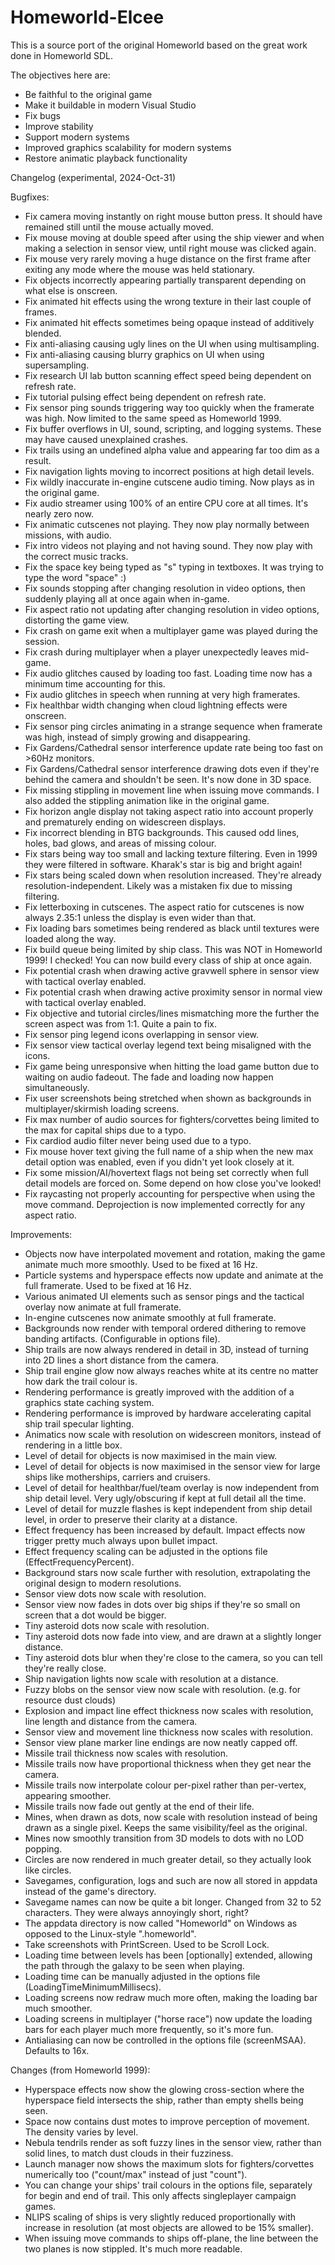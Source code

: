 # Homeworld-Elcee

This is a source port of the original Homeworld based on the great work done in Homeworld SDL.

The objectives here are:
- Be faithful to the original game
- Make it buildable in modern Visual Studio
- Fix bugs
- Improve stability
- Support modern systems
- Improved graphics scalability for modern systems
- Restore animatic playback functionality



Changelog (experimental, 2024-Oct-31)

Bugfixes:
- Fix camera moving instantly on right mouse button press. It should have remained still until the mouse actually moved.
- Fix mouse moving at double speed after using the ship viewer and when making a selection in sensor view, until right mouse was clicked again.
- Fix mouse very rarely moving a huge distance on the first frame after exiting any mode where the mouse was held stationary.
- Fix objects incorrectly appearing partially transparent depending on what else is onscreen.
- Fix animated hit effects using the wrong texture in their last couple of frames.
- Fix animated hit effects sometimes being opaque instead of additively blended.
- Fix anti-aliasing causing ugly lines on the UI when using multisampling.
- Fix anti-aliasing causing blurry graphics on UI when using supersampling.
- Fix research UI lab button scanning effect speed being dependent on refresh rate.
- Fix tutorial pulsing effect being dependent on refresh rate.
- Fix sensor ping sounds triggering way too quickly when the framerate was high. Now limited to the same speed as Homeworld 1999.
- Fix buffer overflows in UI, sound, scripting, and logging systems. These may have caused unexplained crashes.
- Fix trails using an undefined alpha value and appearing far too dim as a result.
- Fix navigation lights moving to incorrect positions at high detail levels.
- Fix wildly inaccurate in-engine cutscene audio timing. Now plays as in the original game.
- Fix audio streamer using 100% of an entire CPU core at all times. It's nearly zero now.
- Fix animatic cutscenes not playing. They now play normally between missions, with audio.
- Fix intro videos not playing and not having sound. They now play with the correct music tracks.
- Fix the space key being typed as "s" typing in textboxes. It was trying to type the word "space" :)
- Fix sounds stopping after changing resolution in video options, then suddenly playing all at once again when in-game.
- Fix aspect ratio not updating after changing resolution in video options, distorting the game view.
- Fix crash on game exit when a multiplayer game was played during the session.
- Fix crash during multiplayer when a player unexpectedly leaves mid-game.
- Fix audio glitches caused by loading too fast. Loading time now has a minimum time accounting for this.
- Fix audio glitches in speech when running at very high framerates.
- Fix healthbar width changing when cloud lightning effects were onscreen.
- Fix sensor ping circles animating in a strange sequence when framerate was high, instead of simply growing and disappearing.
- Fix Gardens/Cathedral sensor interference update rate being too fast on >60Hz monitors.
- Fix Gardens/Cathedral sensor interference drawing dots even if they're behind the camera and shouldn't be seen. It's now done in 3D space.
- Fix missing stippling in movement line when issuing move commands. I also added the stippling animation like in the original game.
- Fix horizon angle display not taking aspect ratio into account properly and prematurely ending on widescreen displays.
- Fix incorrect blending in BTG backgrounds. This caused odd lines, holes, bad glows, and areas of missing colour.
- Fix stars being way too small and lacking texture filtering. Even in 1999 they were filtered in software. Kharak's star is big and bright again!
- Fix stars being scaled down when resolution increased. They're already resolution-independent. Likely was a mistaken fix due to missing filtering.
- Fix letterboxing in cutscenes. The aspect ratio for cutscenes is now always 2.35:1 unless the display is even wider than that.
- Fix loading bars sometimes being rendered as black until textures were loaded along the way.
- Fix build queue being limited by ship class. This was NOT in Homeworld 1999! I checked! You can now build every class of ship at once again.
- Fix potential crash when drawing active gravwell sphere in sensor view with tactical overlay enabled.
- Fix potential crash when drawing active proximity sensor in normal view with tactical overlay enabled.
- Fix objective and tutorial circles/lines mismatching more the further the screen aspect was from 1:1. Quite a pain to fix.
- Fix sensor ping legend icons overlapping in sensor view.
- Fix sensor view tactical overlay legend text being misaligned with the icons.
- Fix game being unresponsive when hitting the load game button due to waiting on audio fadeout. The fade and loading now happen simultaneously.
- Fix user screenshots being stretched when shown as backgrounds in multiplayer/skirmish loading screens.
- Fix max number of audio sources for fighters/corvettes being limited to the max for capital ships due to a typo.
- Fix cardiod audio filter never being used due to a typo.
- Fix mouse hover text giving the full name of a ship when the new max detail option was enabled, even if you didn't yet look closely at it.
- Fix some mission/AI/hovertext flags not being set correctly when full detail models are forced on. Some depend on how close you've looked!
- Fix raycasting not properly accounting for perspective when using the move command.  Deprojection is now implemented correctly for any aspect ratio.

Improvements:
- Objects now have interpolated movement and rotation, making the game animate much more smoothly.  Used to be fixed at 16 Hz.
- Particle systems and hyperspace effects now update and animate at the full framerate. Used to be fixed at 16 Hz.
- Various animated UI elements such as sensor pings and the tactical overlay now animate at full framerate.
- In-engine cutscenes now animate smoothly at full framerate.
- Backgrounds now render with temporal ordered dithering to remove banding artifacts. (Configurable in options file).
- Ship trails are now always rendered in detail in 3D, instead of turning into 2D lines a short distance from the camera.
- Ship trail engine glow now always reaches white at its centre no matter how dark the trail colour is.
- Rendering performance is greatly improved with the addition of a graphics state caching system.
- Rendering performance is improved by hardware accelerating capital ship trail specular lighting.
- Animatics now scale with resolution on widescreen monitors, instead of rendering in a little box.
- Level of detail for objects is now maximised in the main view.
- Level of detail for objects is now maximised in the sensor view for large ships like motherships, carriers and cruisers.
- Level of detail for healthbar/fuel/team overlay is now independent from ship detail level. Very ugly/obscuring if kept at full detail all the time.
- Level of detail for muzzle flashes is kept independent from ship detail level, in order to preserve their clarity at a distance.
- Effect frequency has been increased by default. Impact effects now trigger pretty much always upon bullet impact.
- Effect frequency scaling can be adjusted in the options file (EffectFrequencyPercent).
- Background stars now scale further with resolution, extrapolating the original design to modern resolutions.
- Sensor view dots now scale with resolution.
- Sensor view now fades in dots over big ships if they're so small on screen that a dot would be bigger.
- Tiny asteroid dots now scale with resolution.
- Tiny asteroid dots now fade into view, and are drawn at a slightly longer distance.
- Tiny asteroid dots blur when they're close to the camera, so you can tell they're really close.
- Ship navigation lights now scale with resolution at a distance.
- Fuzzy blobs on the sensor view now scale with resolution. (e.g. for resource dust clouds)
- Explosion and impact line effect thickness now scales with resolution, line length and distance from the camera.
- Sensor view and movement line thickness now scales with resolution.
- Sensor view plane marker line endings are now neatly capped off.
- Missile trail thickness now scales with resolution.
- Missile trails now have proportional thickness when they get near the camera.
- Missile trails now interpolate colour per-pixel rather than per-vertex, appearing smoother.
- Missile trails now fade out gently at the end of their life.
- Mines, when drawn as dots, now scale with resolution instead of being drawn as a single pixel. Keeps the same visibility/feel as the original.
- Mines now smoothly transition from 3D models to dots with no LOD popping.
- Circles are now rendered in much greater detail, so they actually look like circles.
- Savegames, configuration, logs and such are now all stored in appdata instead of the game's directory.
- Savegame names can now be quite a bit longer. Changed from 32 to 52 characters. They were always annoyingly short, right?
- The appdata directory is now called "Homeworld" on Windows as opposed to the Linux-style ".homeworld".
- Take screenshots with PrintScreen. Used to be Scroll Lock.
- Loading time between levels has been [optionally] extended, allowing the path through the galaxy to be seen when playing.
- Loading time can be manually adjusted in the options file (LoadingTimeMinimumMillisecs).
- Loading screens now redraw much more often, making the loading bar much smoother.
- Loading screens in multiplayer ("horse race") now update the loading bars for each player much more frequently, so it's more fun.
- Antialiasing can now be controlled in the options file (screenMSAA). Defaults to 16x.

Changes (from Homeworld 1999):
- Hyperspace effects now show the glowing cross-section where the hyperspace field intersects the ship, rather than empty shells being seen.
- Space now contains dust motes to improve perception of movement. The density varies by level.
- Nebula tendrils render as soft fuzzy lines in the sensor view, rather than solid lines, to match dust clouds in their fuzziness.
- Launch manager now shows the maximum slots for fighters/corvettes numerically too ("count/max" instead of just "count").
- You can change your ships' trail colours in the options file, separately for begin and end of trail. This only affects singleplayer campaign games.
- NLIPS scaling of ships is very slightly reduced proportionally with increase in resolution (at most objects are allowed to be 15% smaller).
- When issuing move commands to ships off-plane, the line between the two planes is now stippled. It's much more readable.

